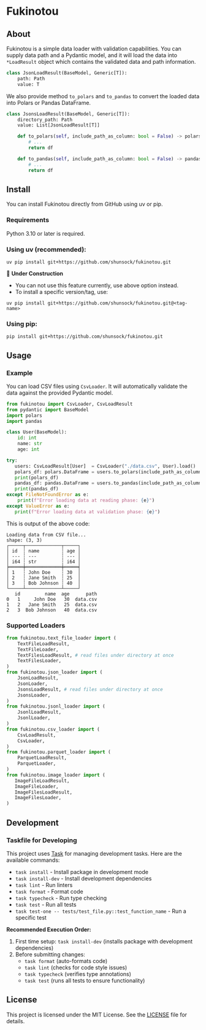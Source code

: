# Fukinotou

## About

Fukinotou is a simple data loader with validation capabilities. You can supply data path and a Pydantic model, and it will load the data into `*LoadResult` object which contains the validated data and path information.

```python
class JsonLoadResult(BaseModel, Generic[T]):
    path: Path
    value: T
```

We also provide method `to_polars` and `to_pandas` to convert the loaded data into Polars or Pandas DataFrame.

```python
class JsonsLoadResult(BaseModel, Generic[T]):
    directory_path: Path
    value: List[JsonLoadResult[T]]

    def to_polars(self, include_path_as_column: bool = False) -> polars.DataFrame:
        # ...
        return df

    def to_pandas(self, include_path_as_column: bool = False) -> pandas.DataFrame:
        # ...
        return df
```

## Install

You can install Fukinotou directly from GitHub using uv or pip.

### Requirements

Python 3.10 or later is required.

### Using uv (recommended):

```shell
uv pip install git+https://github.com/shunsock/fukinotou.git
```

🚧 **Under Construction**
- You can not use this feature currently, use above option instead.
- To install a specific version/tag, use:

```shell
uv pip install git+https://github.com/shunsock/fukinotou.git@<tag-name>
```

### Using pip:

```shell
pip install git+https://github.com/shunsock/fukinotou.git
```

## Usage

### Example

You can load CSV files using `CsvLoader`. It will automatically validate the data against the provided Pydantic model.

```python
from fukinotou import CsvLoader, CsvLoadResult
from pydantic import BaseModel
import polars
import pandas

class User(BaseModel):
    id: int
    name: str
    age: int

try:
   users: CsvLoadResult[User]  = CsvLoader("./data.csv", User).load()
   polars_df: polars.DataFrame = users.to_polars(include_path_as_column=False)
   print(polars_df)
   pandas_df: pandas.DataFrame = users.to_pandas(include_path_as_column=True)
   print(pandas_df)
except FileNotFoundError as e:
    print(f"Error loading data at reading phase: {e}")
except ValueError as e:
   print(f"Error loading data at validation phase: {e}")
```

This is output of the above code:

```shell
Loading data from CSV file...
shape: (3, 3)
┌─────┬─────────────┬─────┐
│ id  ┆ name        ┆ age │
│ --- ┆ ---         ┆ --- │
│ i64 ┆ str         ┆ i64 │
╞═════╪═════════════╪═════╡
│ 1   ┆ John Doe    ┆ 30  │
│ 2   ┆ Jane Smith  ┆ 25  │
│ 3   ┆ Bob Johnson ┆ 40  │
└─────┴─────────────┴─────┘
   id         name  age      path
0   1     John Doe   30  data.csv
1   2   Jane Smith   25  data.csv
2   3  Bob Johnson   40  data.csv
```

### Supported Loaders

```python
from fukinotou.text_file_loader import (
    TextFileLoadResult,
    TextFileLoader,
    TextFilesLoadResult, # read files under directory at once
    TextFilesLoader,
)
from fukinotou.json_loader import (
    JsonLoadResult,
    JsonLoader,
    JsonsLoadResult, # read files under directory at once
    JsonsLoader,
)
from fukinotou.jsonl_loader import (
    JsonlLoadResult,
    JsonlLoader,
)
from fukinotou.csv_loader import (
    CsvLoadResult,
    CsvLoader,
)
from fukinotou.parquet_loader import (
    ParquetLoadResult,
    ParquetLoader,
)
from fukinotou.image_loader import (
   ImageFileLoadResult,
   ImageFileLoader,
   ImageFilesLoadResult,
   ImageFilesLoader,
)
```

## Development

### Taskfile for Developing

This project uses [Task](https://taskfile.dev/) for managing development tasks. Here are the available commands:

- `task install` - Install package in development mode
- `task install-dev` - Install development dependencies
- `task lint` - Run linters
- `task format` - Format code
- `task typecheck` - Run type checking
- `task test` - Run all tests
- `task test-one -- tests/test_file.py::test_function_name` - Run a specific test

**Recommended Execution Order:**

1. First time setup: `task install-dev` (installs package with development dependencies)
2. Before submitting changes: 
   - `task format` (auto-formats code)
   - `task lint` (checks for code style issues)
   - `task typecheck` (verifies type annotations)
   - `task test` (runs all tests to ensure functionality)

## License

This project is licensed under the MIT License. See the [LICENSE](LICENSE) file for details.

